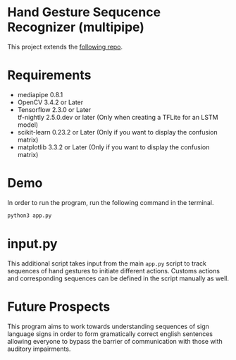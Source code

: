 # Hand Gesture Sequcence Recognizer (multipipe)

This project extends the [following repo](https://github.com/Kazuhito00/hand-gesture-recognition-using-mediapipe).

# Requirements
* mediapipe 0.8.1
* OpenCV 3.4.2 or Later
* Tensorflow 2.3.0 or Later<br>tf-nightly 2.5.0.dev or later (Only when creating a TFLite for an LSTM model)
* scikit-learn 0.23.2 or Later (Only if you want to display the confusion matrix) 
* matplotlib 3.3.2 or Later (Only if you want to display the confusion matrix)

# Demo
In order to run the program, run the following command in the terminal. 
```bash
python3 app.py
```

# input.py 
This additional script takes input from the main `app.py` script to track sequences of hand gestures to initiate different actions. Customs actions and corresponding sequences can be defined in the script manually as well. 

# Future Prospects 
This program aims to work towards understanding sequences of sign language signs in order to form gramatically correct english sentences allowing everyone to bypass the barrier of communication with those with auditory impairments.  
